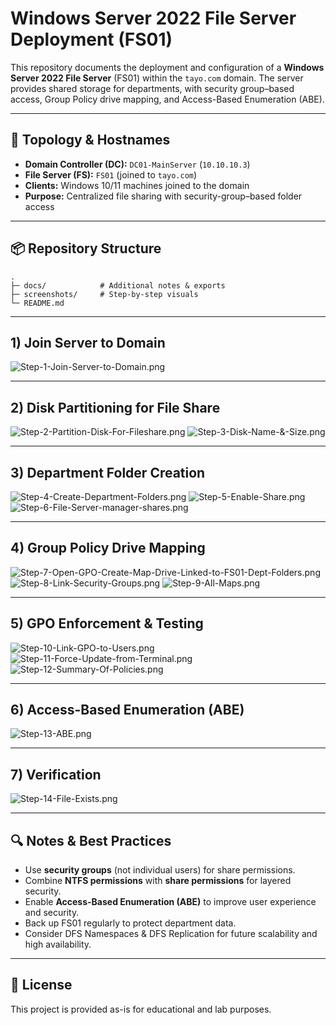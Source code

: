 
# Windows Server 2022 File Server Deployment (FS01)

This repository documents the deployment and configuration of a **Windows Server 2022 File Server** (FS01) within the `tayo.com` domain. The server provides shared storage for departments, with security group–based access, Group Policy drive mapping, and Access-Based Enumeration (ABE).

---

## 🧱 Topology & Hostnames
- **Domain Controller (DC):** `DC01-MainServer` (`10.10.10.3`)
- **File Server (FS):** `FS01` (joined to `tayo.com`)
- **Clients:** Windows 10/11 machines joined to the domain
- **Purpose:** Centralized file sharing with security-group–based folder access

---

## 📦 Repository Structure
```
.
├─ docs/            # Additional notes & exports
├─ screenshots/     # Step-by-step visuals
└─ README.md
```

---

## 1) Join Server to Domain
![Step-1-Join-Server-to-Domain.png](screenshots/Step-1-Join-Server-to-Domain.png)

---

## 2) Disk Partitioning for File Share
![Step-2-Partition-Disk-For-Fileshare.png](screenshots/Step-2-Partition-Disk-For-Fileshare.png)
![Step-3-Disk-Name-&-Size.png](screenshots/Step-3-Disk-Name-&-Size.png)

---

## 3) Department Folder Creation
![Step-4-Create-Department-Folders.png](screenshots/Step-4-Create-Department-Folders.png)
![Step-5-Enable-Share.png](screenshots/Step-5-Enable-Share.png)
![Step-6-File-Server-manager-shares.png](screenshots/Step-6-File-Server-manager-shares.png)

---

## 4) Group Policy Drive Mapping
![Step-7-Open-GPO-Create-Map-Drive-Linked-to-FS01-Dept-Folders.png](screenshots/Step-7-Open-GPO-Create-Map-Drive-Linked-to-FS01-Dept-Folders.png)
![Step-8-Link-Security-Groups.png](screenshots/Step-8-Link-Security-Groups.png)
![Step-9-All-Maps.png](screenshots/Step-9-All-Maps.png)

---

## 5) GPO Enforcement & Testing
![Step-10-Link-GPO-to-Users.png](screenshots/Step-10-Link-GPO-to-Users.png)
![Step-11-Force-Update-from-Terminal.png](screenshots/Step-11-Force-Update-from-Terminal.png)
![Step-12-Summary-Of-Policies.png](screenshots/Step-12-Summary-Of-Policies.png)

---

## 6) Access-Based Enumeration (ABE)
![Step-13-ABE.png](screenshots/Step-13-ABE.png)

---

## 7) Verification
![Step-14-File-Exists.png](screenshots/Step-14-File-Exists.png)

---

## 🔍 Notes & Best Practices
- Use **security groups** (not individual users) for share permissions.
- Combine **NTFS permissions** with **share permissions** for layered security.
- Enable **Access-Based Enumeration (ABE)** to improve user experience and security.
- Back up FS01 regularly to protect department data.
- Consider DFS Namespaces & DFS Replication for future scalability and high availability.

---

## 📜 License
This project is provided as-is for educational and lab purposes.
